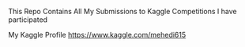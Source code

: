 This Repo Contains All My Submissions to Kaggle Competitions I have participated

My Kaggle Profile https://www.kaggle.com/mehedi615
